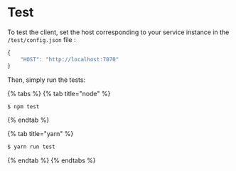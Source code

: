 # Test

To test the client, set the host corresponding to your service instance in the `/test/config.json` file :

```javascript
{
    "HOST": "http://localhost:7070"
}
```

Then, simply run the tests:

{% tabs %}
{% tab title="node" %}
```bash
$ npm test
```
{% endtab %}

{% tab title="yarn" %}
```bash
$ yarn run test
```
{% endtab %}
{% endtabs %}

